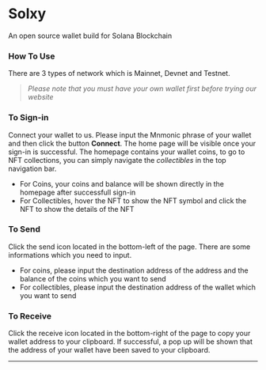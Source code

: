# Solxy
An open source wallet build for Solana Blockchain

### How To Use
There are 3 types of network which is Mainnet, Devnet and Testnet.
> _Please note that you must have your own wallet first before trying our website_

### To Sign-in
Connect your wallet to us. Please input the Mnmonic phrase of your wallet and then click the button **Connect**. The home page will be visible once your sign-in is successful.
The homepage contains your wallet coins, to go to NFT collections, you can simply navigate the _collectibles_ in the top navigation bar.
- For Coins, your coins and balance will be shown directly in the homepage after successfull sign-in
- For Collectibles, hover the NFT to show the NFT symbol and click the NFT to show the details of the NFT

### To Send
Click the send icon located in the bottom-left of the page. There are some informations which you need to input.
- For coins, please input the destination address of the address and the balance of the coins which you want to send
- For collectibles, please input the destination address of the wallet which you want to send

### To Receive
Click the receive icon located in the bottom-right of the page to copy your wallet address to your clipboard. If successful, a pop up will be shown that the address of your wallet have been saved to your clipboard.

***